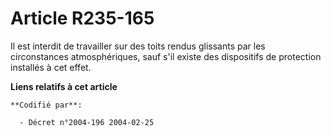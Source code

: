# Article R235-165

Il est interdit de travailler sur des toits rendus glissants par les circonstances atmosphériques, sauf s'il existe des
dispositifs de protection installés à cet effet.

**Liens relatifs à cet article**

	**Codifié par**:

	  - Décret n°2004-196 2004-02-25
